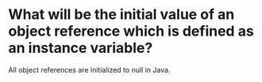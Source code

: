 # What will be the initial value of an object reference which is defined as an instance variable?

All object references are initialized to null in Java.

